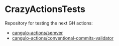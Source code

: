 # CrazyActionsTests

Repository for testing the next GH actions:

* [cangulo-actions/semver](https://github.com/cangulo-actions/semver)  
* [cangulo-actions/conventional-commits-validator](https://github.com/cangulo-actions/conventional-commits-validator)